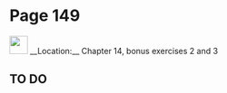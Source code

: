 # Page 149

<img src="/pictures/correction_blue.svg" width="32px"/>
__Location:__ Chapter 14, bonus exercises 2 and 3

## TO DO

